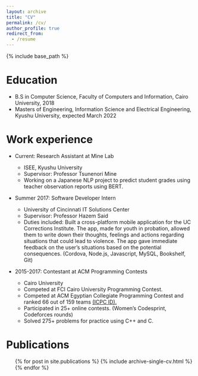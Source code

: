 ```yaml
---
layout: archive
title: "CV"
permalink: /cv/
author_profile: true
redirect_from:
  - /resume
---
```


{% include base_path %}

Education
======
* B.S in Computer Science, Faculty of Computers and Information, Cairo University, 2018
* Masters of Engineering, Information Science and Electrical Engineering, Kyushu University, expected March 2022

Work experience
======
* Current: Research Assistant at Mine Lab
  * ISEE, Kyushu University
  * Supervisor: Professor Tsunenori Mine
  * Working on a Japanese NLP project to predict student grades
using teacher observation reports using BERT.


* Summer 2017: Software Developer Intern
  * University of Cincinnati IT Solutions Center
  * Supervisor: Professor Hazem Said
  * Duties included: Built a cross-platform mobile application for the UC Corrections Institute. The app, made for youth in probation, allowed them to write down their thoughts, feelings and actions regarding situations that could lead to violence. The app gave immediate feedback on the user’s situations based on the potential consequences. (Cordova, Node.js, Javascript, MySQL, Bookshelf, Git)

* 2015-2017: Contestant at ACM Programming Contests
  * Cairo University
  * Competed at FCI Cairo University Programming Contest.
  * Competed at ACM Egyptian Collegiate Programming Contest and ranked 66
out of 159 teams [(ICPC ID).](https://icpc.global/ICPCID/BA0MPS7T6WUO)
  * Participated in 25+ online contests. (Women’s Codesprint, Codeforces rounds)
  * Solved 275+ problems for practice using C++ and C. 

Publications
======
  <ul>{% for post in site.publications %}
    {% include archive-single-cv.html %}
  {% endfor %}</ul>
  
  
<!-- Talks
======
  <ul>{% for post in site.talks %}
    {% include archive-single-talk-cv.html %}
  {% endfor %}</ul>
  
Teaching
======
  <ul>{% for post in site.teaching %}
    {% include archive-single-cv.html %}
  {% endfor %}</ul> -->
<!--   
Service and leadership
======
* Currently signed in to 43 different slack teams -->
